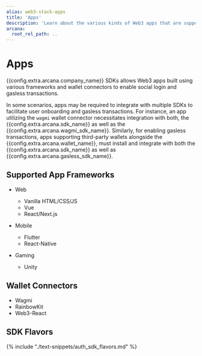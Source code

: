 ```yaml
---
alias: web3-stack-apps
title: 'Apps'
description: 'Learn about the various kinds of Web3 apps that are supported by the Arcana SDKs. For e.g., Web, Mobile, apps using different wallet connectors and more.'
arcana:
  root_rel_path: ..
---
```


# Apps

{{config.extra.arcana.company_name}} SDKs allows Web3 apps built using various frameworks and wallet connectors to enable social login and gasless transactions.

In some scenarios, apps may be required to integrate with multiple SDKs to facilitate user onboarding and gasless transactions. For instance, an app utilizing the `wagmi` wallet connector necessitates integration with both, the {{config.extra.arcana.sdk_name}} as well as the {{config.extra.arcana.wagmi_sdk_name}}. Similarly, for enabling gasless transactions, apps supporting third-party wallets alongside the {{config.extra.arcana.wallet_name}}, must install and integrate with both the {{config.extra.arcana.sdk_name}} as well as {{config.extra.arcana.gasless_sdk_name}}.

## Supported App Frameworks

* Web
    - Vanilla HTML/CSS/JS
    - Vue
    - React/Next.js

* Mobile
    - Flutter
    - React-Native

* Gaming
    - Unity

## Wallet Connectors

* Wagmi
* RainbowKit
* Web3-React

## SDK Flavors

{% include "./text-snippets/auth_sdk_flavors.md" %}

